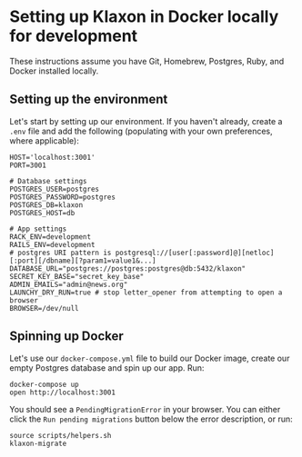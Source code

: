 # Setting up Klaxon in Docker locally for development

These instructions assume you have Git, Homebrew, Postgres, Ruby, and Docker installed locally.

## Setting up the environment

Let's start by setting up our environment. If you haven't already, create a `.env` file and add the following (populating with your own preferences, where applicable):
```
HOST='localhost:3001'
PORT=3001

# Database settings
POSTGRES_USER=postgres
POSTGRES_PASSWORD=postgres
POSTGRES_DB=klaxon
POSTGRES_HOST=db

# App settings
RACK_ENV=development
RAILS_ENV=development
# postgres URI pattern is postgresql://[user[:password]@][netloc][:port][/dbname][?param1=value1&...]
DATABASE_URL="postgres://postgres:postgres@db:5432/klaxon"
SECRET_KEY_BASE="secret_key_base"
ADMIN_EMAILS="admin@news.org"
LAUNCHY_DRY_RUN=true # stop letter_opener from attempting to open a browser
BROWSER=/dev/null
```

## Spinning up Docker

Let's use our `docker-compose.yml` file to build our Docker image, create our empty Postgres database and spin up our app. Run:
```
docker-compose up
open http://localhost:3001
```

You should see a `PendingMigrationError` in your browser. You can either click the `Run pending migrations` button below the error description, or run:
```
source scripts/helpers.sh
klaxon-migrate
```